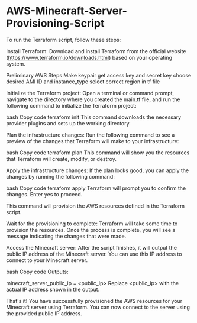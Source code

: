 # AWS-Minecraft-Server-Provisioning-Script

To run the Terraform script, follow these steps:

Install Terraform: Download and install Terraform from the official website (https://www.terraform.io/downloads.html) based on your operating system.

Preliminary AWS Steps
Make keypair
get access key and secret key
choose desired AMI ID and instance_type
select correct region in tf file


Initialize the Terraform project: Open a terminal or command prompt, navigate to the directory where you created the main.tf file, and run the following command to initialize the Terraform project:

bash
Copy code
terraform init
This command downloads the necessary provider plugins and sets up the working directory.

Plan the infrastructure changes: Run the following command to see a preview of the changes that Terraform will make to your infrastructure:

bash
Copy code
terraform plan
This command will show you the resources that Terraform will create, modify, or destroy.

Apply the infrastructure changes: If the plan looks good, you can apply the changes by running the following command:

bash
Copy code
terraform apply
Terraform will prompt you to confirm the changes. Enter yes to proceed.

This command will provision the AWS resources defined in the Terraform script.

Wait for the provisioning to complete: Terraform will take some time to provision the resources. Once the process is complete, you will see a message indicating the changes that were made.

Access the Minecraft server: After the script finishes, it will output the public IP address of the Minecraft server. You can use this IP address to connect to your Minecraft server.

bash
Copy code
Outputs:

minecraft_server_public_ip = <public_ip>
Replace <public_ip> with the actual IP address shown in the output.

That's it! You have successfully provisioned the AWS resources for your Minecraft server using Terraform. You can now connect to the server using the provided public IP address.